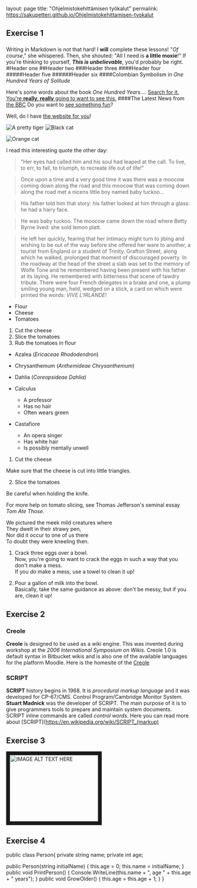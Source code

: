 layout: page
title: "Ohjelmistokehittämisen työkalut"
permalink: https://sakupetteri.github.io/Ohjelmistokehittamisen-tyokalut

## Exercise 1
###
Writing in Markdown is _not_ that hard!
I **will** complete these lessons!
"_Of course_," she whispered. Then, she shouted: "All I need is **a little moxie**!"
If you're thinking to yourself, **_This is unbelievable_**, you'd probably be right.
#Header one
##Header two
###Header three
####Header four
#####Header five
######Header six
####Colombian Symbolism in _One Hundred Years of Solitude_

Here's some words about the book _One Hundred Years..._.
[Search for it.](www.google.com)
[You're **really, really** going to want to see this.](www.dailykitten.com)
####The Latest News from [the BBC](www.bbc.com/news)
Do you want to [see something fun][a fun place]?

Well, do I have [the website for you][another fun place]!

[a fun place]: www.zombo.com
[another fun place]: www.stumbleupon.com
![A pretty tiger](https://upload.wikimedia.org/wikipedia/commons/5/56/Tiger.50.jpg)
![Black cat][Black]

![Orange cat][Orange]

[Black]: https://upload.wikimedia.org/wikipedia/commons/a/a3/81_INF_DIV_SSI.jpg

[Orange]: http://icons.iconarchive.com/icons/google/noto-emoji-animals-nature/256/22221-cat-icon.png

I read this interesting quote the other day:

>"Her eyes had called him and his soul had leaped at the call. To live, to err, to fall, to triumph, to recreate life out of life!"


>Once upon a time and a very good time it was there was a moocow coming down along the road and this moocow that was coming down along the road met a nicens little boy named baby tuckoo...

>His father told him that story: his father looked at him through a glass: he had a hairy face.

>He was baby tuckoo. The moocow came down the road where Betty Byrne lived: she sold lemon platt.

>He left her quickly, fearing that her intimacy might turn to jibing and wishing to be out of the way before she offered her ware to another, a tourist from England or a student of Trinity. Grafton Street, along which he walked, prolonged that moment of discouraged poverty. In the roadway at the head of the street a slab was set to the memory of Wolfe Tone and he remembered having been present with his father at its laying. He remembered with bitterness that scene of tawdry tribute. There were four French delegates in a brake and one, a plump smiling young man, held, wedged on a stick, a card on which were printed the words: _VIVE L'IRLANDE_!

* Flour
* Cheese
* Tomatoes

1. Cut the cheese
2. Slice the tomatoes
3. Rub the tomatoes in flour

* Azalea (_Ericaceae Rhododendron_)
* Chrysanthemum (_Anthemideae Chrysanthemum_)
* Dahlia (_Coreopsideae Dahlia_)

* Calculus
    *  A professor
    *  Has no hair
    *  Often wears green
* Castafiore
    * An opera singer
    * Has white hair
    * Is possibly mentally unwell

1. Cut the cheese

  Make sure that the cheese is cut into little triangles.

2. Slice the tomatoes

  Be careful when holding the knife.

  For more help on tomato slicing, see Thomas Jefferson's seminal essay _Tom Ate Those_.

We pictured the meek mild creatures where  
They dwelt in their strawy pen,  
Nor did it occur to one of us there  
To doubt they were kneeling then.

1. Crack three eggs over a bowl.  
 Now, you're going to want to crack the eggs in such a way that you don't make a mess.  
If you _do_ make a mess, use a towel to clean it up!

2. Pour a gallon of milk into the bowl.  
 Basically, take the same guidance as above: don't be messy, but if you are, clean it up!

## Exercise 2

### Creole
**Creole** is designed to be used as a wiki engine. This was invented during workshop at the _2006 International Symposium on Wikis_. Creole 1.0 is default syntax in Bitbucket wikis and is also one of the available languages for the platform Moodle. Here is the homesite of the [Creole](https://web.archive.org/web/20190417093012/http://www.wikicreole.org/wiki/Home)

### SCRIPT
**SCRIPT** history begins in 1968. It is _procedural markup language_ and it was developed for CP-67/CMS. Control Program/Cambridge Monitor System. **Stuart Madnick** was the developer of SCRIPT. The main purpose of it is to give programmers tools to prepare and maintain system documents. SCRIPT inline commands are called _control words_. Here you can read more about [SCRIPT](https://en.wikipedia.org/wiki/SCRIPT_(markup) 

## Exercise 3

<a href="https://www.youtube.com/watch?v=fExoa-tE7Do&ab_channel=Restore%26Repair
" target="_blank"><img src="https://i.natgeofe.com/n/b0d8b82c-4367-4e09-a21c-a08124b764cf/great-white-shark_thumb_square.jpg?w=136&h=136" 
alt="IMAGE ALT TEXT HERE" width="240" height="180" border="10" /></a>

## Exercise 4

public class Person{
  private string name;
  private int age;

  public Person(string initialName)
  {
    this.age = 0;
    this.name = initialName;
  }
  public void PrintPerson()
  {
    Console.WriteLine(this.name + ", age " + this.age + " years");
  }
  public void GrowOlder()
  {
    this.age = this.age + 1;
  }
}
